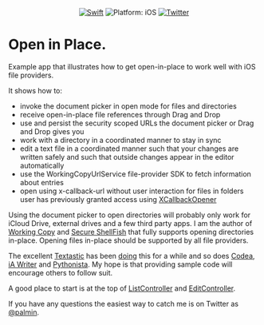 <p align="center">
<a href="https://developer.apple.com/swift/"><img src="https://img.shields.io/badge/Swift-5-orange.svg?style=flat" alt="Swift"/></a>

<img src="https://img.shields.io/badge/Platform-iOS%2013.0+-lightgrey.svg" alt="Platform: iOS">
<a href="http://twitter.com/palmin"><img src="https://img.shields.io/badge/Twitter-@palmin-blue.svg?style=flat" alt="Twitter"/></a>
</p>

# Open in Place.
Example app that illustrates how to get open-in-place to work well with iOS file providers.

It shows how to:

- invoke the document picker in open mode for files and directories
- receive open-in-place file references through Drag and Drop
- use and persist the security scoped URLs the document picker or Drag and Drop gives you
- work with a directory in a coordinated manner to stay in sync
- edit a text file in a coordinated manner such that your changes are written safely and such that outside changes appear in the editor automatically
- use the WorkingCopyUrlService file-provider SDK to fetch information about entries
- open using x-callback-url without user interaction for files in folders user has previously granted access using [XCallbackOpener](XCallbackOpener.swift)

Using the document picker to open directories will probably only work for iCloud Drive, external drives and 
a few third party apps. I am the author of [Working Copy](https://itunes.apple.com/us/app/working-copy/id896694807?mt=8&uo=6&at=1000lHq&ct=openinplace) and [Secure ShellFish](https://apps.apple.com/us/app/secure-shellfish-sftp-client/id1336634154?mt=openinplace) 
that fully supports opening directories in-place. Opening files in-place should be supported by all file providers.

The excellent [Textastic](https://geo.itunes.apple.com/us/app/id1049254261?ct=textasticapp.com&at=11lNQP&pt=15967&mt=8)
has been [doing](http://blach.io/2016/08/02/opening-git-repository-folders-in-textastic-6-2/) this for a while and so
does [Codea](http://itunes.apple.com/app/id439571171?mt=8), [iA Writer](https://ia.net/writer) and 
[Pythonista](https://apps.apple.com/us/app/pythonista-3/id1085978097?ls=1).
My hope is that providing sample code will encourage others to follow suit. 

A good place to start is at the top of [ListController](OpenInPlace/ListController.swift) and
[EditController](OpenInPlace/EditController.swift).

If you have any questions the easiest way to catch me is on Twitter as [@palmin](https://twitter.com/palmin).

